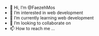 - 👋 Hi, I’m @FaezehMos
- 👀 I’m interested in web development
- 🌱 I’m currently learning web development
- 💞️ I’m looking to collaborate on 
- 📫 How to reach me ...

<!---
FaezehMos/FaezehMos is a ✨ special ✨ repository because its `README.md` (this file) appears on your GitHub profile.
You can click the Preview link to take a look at your changes.
--->
